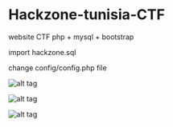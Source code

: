 # Hackzone-tunisia-CTF
website CTF php + mysql + bootstrap

import hackzone.sql

change config/config.php file

![alt tag](https://raw.githubusercontent.com/chou3ib1/Hackzone-tunisia-CTF/master/screenshot/Screenshot%20from%202015-05-13%2017%3A54%3A25.png)

![alt tag](https://raw.githubusercontent.com/chou3ib1/Hackzone-tunisia-CTF/master/screenshot/Screenshot%20from%202015-05-13%2017%3A56%3A57.png)

![alt tag](https://raw.githubusercontent.com/chou3ib1/Hackzone-tunisia-CTF/master/screenshot/Screenshot%20from%202015-05-13%2018%3A01%3A16.png)
